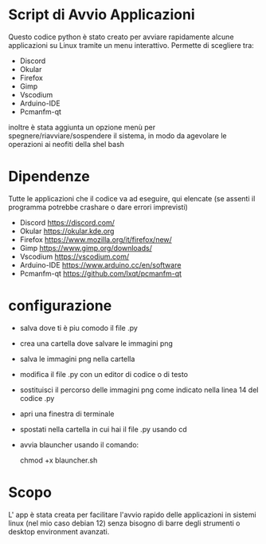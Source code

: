 # Script di Avvio Applicazioni

Questo codice python è stato creato per avviare rapidamente alcune applicazioni su Linux tramite un menu interattivo.
Permette di scegliere tra:

- Discord
- Okular
- Firefox
- Gimp
- Vscodium
- Arduino-IDE
- Pcmanfm-qt

inoltre è stata aggiunta un opzione menù per spegnere/riavviare/sospendere il sistema, in modo da agevolare le operazioni
ai neofiti della shel bash

# Dipendenze
Tutte le applicazioni che il codice va ad eseguire, qui elencate (se assenti il programma potrebbe crashare o dare errori imprevisti)

- Discord  https://discord.com/
- Okular  https://okular.kde.org
- Firefox  https://www.mozilla.org/it/firefox/new/
- Gimp  https://www.gimp.org/downloads/
- Vscodium  https://vscodium.com/
- Arduino-IDE  https://www.arduino.cc/en/software
- Pcmanfm-qt  https://github.com/lxqt/pcmanfm-qt

# configurazione
 - salva dove ti è piu comodo il file .py
 - crea una cartella dove salvare le immagini png
 - salva le immagini png nella cartella
 - modifica il file .py con un editor di codice o di testo
 - sostituisci il percorso delle immagini png come indicato nella linea 14 del codice .py

 - apri una finestra di terminale
 - spostati nella cartella in cui hai il file .py usando cd
 - avvia blauncher usando il comando:

    chmod +x blauncher.sh

# Scopo

L' app è stata creata per facilitare l'avvio rapido delle applicazioni in sistemi linux (nel mio caso debian 12)
senza bisogno di barre degli strumenti o desktop environment avanzati.
